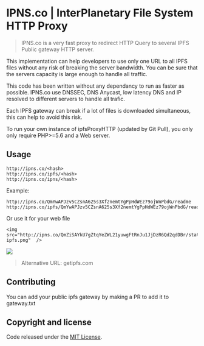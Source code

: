 IPNS.co | InterPlanetary File System HTTP Proxy
=======================

> IPNS.co is a very fast proxy to redirect HTTP Query to several IPFS Public gateway HTTP server.

This implementation can help developers to use only one URL to all IPFS files without any risk of breaking the server bandwidth. You can be sure that the servers capacity is large enough to handle all traffic.
 

This code has been written without any dependancy to run as faster as possible.
IPNS.co use DNSSEC, DNS Anycast, low latency DNS and IP resolved to different servers to handle all trafic.

Each IPFS gateway can break if a lot of files is downloaded simultaneous, this can help to avoid this risk.


To run your own instance of ipfsProxyHTTP (updated by Git Pull), you only only require PHP>=5.6 and a Web server.


## Usage 

```
http://ipns.co/<hash>
http://ipns.co/ipfs/<hash>
http://ipns.co/ipns/<hash>
```
Example:
```
http://ipns.co/QmYwAPJzv5CZsnA625s3Xf2nemtYgPpHdWEz79ojWnPbdG/readme
http://ipns.co/ipfs/QmYwAPJzv5CZsnA625s3Xf2nemtYgPpHdWEz79ojWnPbdG/readme

```

Or use it for your web file

```
<img src="http://ipns.co/QmZiSAYkU7gZtqYeZWL21yuwgFtRnJu1JjDzR6Qd2qdDBr/static/img/go-ipfs.png"  />
```
<img src="http://ipns.co/QmZiSAYkU7gZtqYeZWL21yuwgFtRnJu1JjDzR6Qd2qdDBr/static/img/go-ipfs.png"  />
 
 
  
> Alternative URL: getipfs.com

## Contributing

You can add your public ipfs gateway by making a PR to add it to gateway.txt


## Copyright and license

Code released under the [MIT License](https://github.com/VanVan/ipfsProxyHTTP/blob/master/LICENSE).